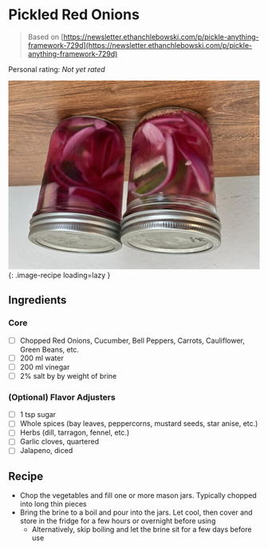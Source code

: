 # Pickled Red Onions

> Based on [https://newsletter.ethanchlebowski.com/p/pickle-anything-framework-729d](https://newsletter.ethanchlebowski.com/p/pickle-anything-framework-729d)

<!-- {cts} rating=0; (User can specify rating on scale of 1-5) -->

Personal rating: *Not yet rated*

<!-- {cte} -->

<!-- {cts} name_image=pickled_red_onions.jpeg; (User can specify image name) -->

![pickled_red_onions.jpeg](./pickled_red_onions.jpeg){: .image-recipe loading=lazy }

<!-- {cte} -->

## Ingredients

### Core

- [ ] Chopped Red Onions, Cucumber, Bell Peppers, Carrots, Cauliflower, Green Beans, etc.
- [ ] 200 ml water
- [ ] 200 ml vinegar
- [ ] 2% salt by by weight of brine

### (Optional) Flavor Adjusters

- [ ] 1 tsp sugar
- [ ] Whole spices (bay leaves, peppercorns, mustard seeds, star anise, etc.)
- [ ] Herbs (dill, tarragon, fennel, etc.)
- [ ] Garlic cloves, quartered
- [ ] Jalapeno, diced

## Recipe

- Chop the vegetables and fill one or more mason jars. Typically chopped into long thin pieces
- Bring the brine to a boil and pour into the jars. Let cool, then cover and store in the fridge for a few hours or overnight before using
    - Alternatively, skip boiling and let the brine sit for a few days before use

